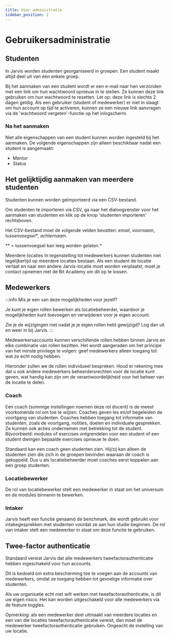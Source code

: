 ```yaml
---
title: User administratie
sidebar_position: 2
---
```


# Gebruikersadministratie

## Studenten
In Jarvis worden studenten georganiseerd in groepen. Een student maakt altijd deel uit van één enkele groep.

Bij het aanmaken van een student wordt er een e-mail naar hen verzonden met een link om hun wachtwoord opnieuw in te stellen. Ze kunnen deze link gebruiken om hun wachtwoord te resetten.
Let op: deze link is slechts 2 dagen geldig. Als een gebruiker (student of medewerker) er niet in slaagt om hun account op tijd te activeren,
kunnen ze een nieuwe link aanvragen via de 'wachtwoord vergeten'-functie op het inlogscherm.

### Na het aanmaken
Niet alle eigenschappen van een student kunnen worden ingesteld bij het aanmaken. De volgende eigenschappen zijn alleen beschikbaar nadat een student is aangemaakt:

- Mentor
- Status

## Het gelijktijdig aanmaken van meerdere studenten
Studenten kunnen worden geïmporteerd via een CSV-bestand.

Om studenten te importeren via CSV, ga naar het dialoogvenster voor het aanmaken van studenten en klik op de knop 'studenten importeren' rechtsboven.

Het CSV-bestand moet de volgende velden bevatten: *email*, *voornaam*, *tussenvoegsel\**, *achternaam*.

\** = tussenvoegsel kan leeg worden gelaten.*

Meerdere locaties
In tegenstelling tot medewerkers kunnen studenten niet tegelijkertijd op meerdere locaties bestaan. Als een student de locatie verlaat
en naar een andere Jarvis-locatie moet worden verplaatst, moet je contact opnemen met de Bit Academy om dit op te lossen.

## Medewerkers

:::info Mis je een van deze mogelijkheden voor jezelf?

Je kunt je eigen rollen bewerken als locatiebeheerder, waardoor je
mogelijkheden kunt toevoegen en verwijderen voor je eigen account.

Zie je de wijzigingen niet nadat je je eigen rollen hebt gewijzigd? Log dan uit en weer in bij Jarvis.
:::

Medewerkersaccounts kunnen verschillende rollen hebben binnen Jarvis en elke combinatie van rollen bezitten.
Het wordt aangeraden om het principe van het minste privilege te volgen: geef medewerkers alleen toegang tot wat ze echt nodig hebben.

Hieronder zullen we de rollen individueel bespreken.
Houd er rekening mee dat u ook andere medewerkers beheerdersrechten voor de locatie kunt geven, wat handig kan zijn om de verantwoordelijkheid voor het beheer van de locatie te delen.

### Coach
Een coach (sommige instellingen noemen deze rol docent) is de meest voorkomende rol om toe te wijzen.
Coaches geven les en/of begeleiden de voortgang van studenten.
Coaches hebben toegang tot informatie van studenten, zoals de voortgang, notities, doelen en individuele gesprekken.
Ze kunnen ook acties ondernemen met betrekking tot de student. Bijvoorbeeld: modules of exercises ontgrendelen voor een student of een student dwingen bepaalde exercises opnieuw te doen.

Standaard kan een coach geen studenten zien. Hij/zij kan alleen de studenten zien die zich in de groepen bevinden waaraan de coach is gekoppeld. Dus u als locatiebeheerder moet coaches eerst koppelen aan een groep studenten.

### Locatiebewerker
De rol van locatiebewerker stelt een medewerker in staat om het universum en de modules binnenin te bewerken.

### Intaker
Jarvis heeft een functie genaamd de benchmark, die wordt gebruikt voor intakegesprekken met studenten voordat ze aan hun studie beginnen.
De rol van intaker stelt een medewerker in staat om deze functie te gebruiken.

## Twee-factor authenticatie
Standaard vereist Jarvis dat alle medewerkers tweefactorauthenticatie hebben ingeschakeld voor hun accounts.

Dit is bedoeld om extra bescherming toe te voegen aan de accounts van medewerkers,
omdat ze toegang hebben tot gevoelige informatie over studenten.

Als uw organisatie echt niet wilt werken met tweefactorauthenticatie, is dit uw eigen risico.
Het kan worden uitgeschakeld voor alle medewerkers via de feature toggles.

Opmerking: als een medewerker deel uitmaakt van meerdere locaties en een van die locaties tweefactorauthenticatie vereist, dan moet de medewerker
tweefactorauthenticatie gebruiken. Ongeacht de instelling van uw locatie.
